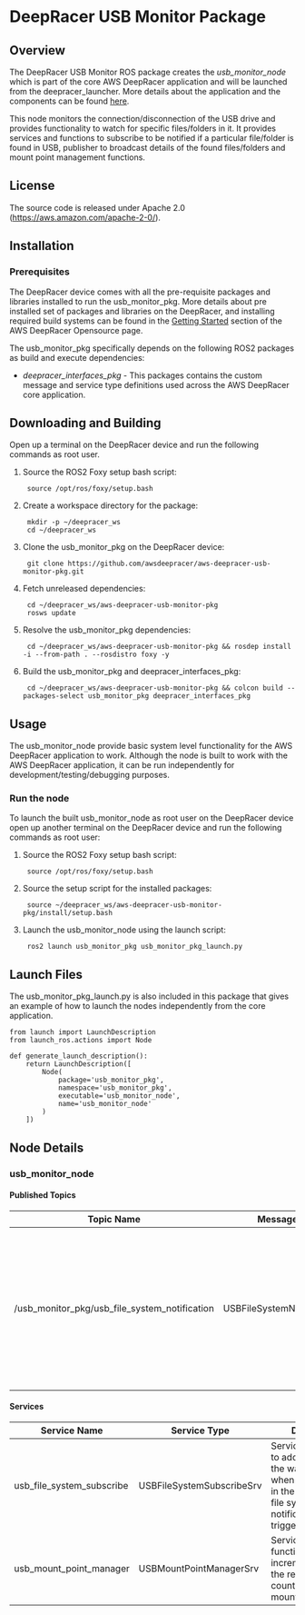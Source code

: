 # DeepRacer USB Monitor Package

## Overview

The DeepRacer USB Monitor ROS package creates the *usb_monitor_node* which is part of the core AWS DeepRacer application and will be launched from the deepracer_launcher. More details about the application and the components can be found [here](https://github.com/awsdeepracer/aws-deepracer-launcher).

This node monitors the connection/disconnection of the USB drive and provides functionality to watch for specific files/folders in it. It provides services and functions to subscribe to be notified if a particular file/folder is found in USB, publisher to broadcast details of the found files/folders and mount point management functions.

## License

The source code is released under Apache 2.0 (https://aws.amazon.com/apache-2-0/).

## Installation

### Prerequisites

The DeepRacer device comes with all the pre-requisite packages and libraries installed to run the usb_monitor_pkg. More details about pre installed set of packages and libraries on the DeepRacer, and installing required build systems can be found in the [Getting Started](https://github.com/awsdeepracer/aws-deepracer-launcher/blob/main/getting-started.md) section of the AWS DeepRacer Opensource page.

The usb_monitor_pkg specifically depends on the following ROS2 packages as build and execute dependencies:

* *deepracer_interfaces_pkg* - This packages contains the custom message and service type definitions used across the AWS DeepRacer core application.

## Downloading and Building

Open up a terminal on the DeepRacer device and run the following commands as root user.

1. Source the ROS2 Foxy setup bash script:

        source /opt/ros/foxy/setup.bash 

1. Create a workspace directory for the package:

        mkdir -p ~/deepracer_ws
        cd ~/deepracer_ws

1. Clone the usb_monitor_pkg on the DeepRacer device:

        git clone https://github.com/awsdeepracer/aws-deepracer-usb-monitor-pkg.git

1. Fetch unreleased dependencies:

        cd ~/deepracer_ws/aws-deepracer-usb-monitor-pkg
        rosws update

1. Resolve the usb_monitor_pkg dependencies:

        cd ~/deepracer_ws/aws-deepracer-usb-monitor-pkg && rosdep install -i --from-path . --rosdistro foxy -y

1. Build the usb_monitor_pkg and deepracer_interfaces_pkg:

        cd ~/deepracer_ws/aws-deepracer-usb-monitor-pkg && colcon build --packages-select usb_monitor_pkg deepracer_interfaces_pkg

## Usage

The usb_monitor_node provide basic system level functionality for the AWS DeepRacer application to work. Although the node is built to work with the AWS DeepRacer application, it can be run independently for development/testing/debugging purposes.

### Run the node

To launch the built usb_monitor_node as root user on the DeepRacer device open up another terminal on the DeepRacer device and run the following commands as root user:

1. Source the ROS2 Foxy setup bash script:

        source /opt/ros/foxy/setup.bash 

1. Source the setup script for the installed packages:

        source ~/deepracer_ws/aws-deepracer-usb-monitor-pkg/install/setup.bash

1. Launch the usb_monitor_node using the launch script:

        ros2 launch usb_monitor_pkg usb_monitor_pkg_launch.py

## Launch Files

The  usb_monitor_pkg_launch.py is also included in this package that gives an example of how to launch the nodes independently from the core application.

    from launch import LaunchDescription
    from launch_ros.actions import Node

    def generate_launch_description():
        return LaunchDescription([
            Node(
                package='usb_monitor_pkg',
                namespace='usb_monitor_pkg',
                executable='usb_monitor_node',
                name='usb_monitor_node'
            )
        ])

## Node Details

### usb_monitor_node

#### Published Topics

| Topic Name | Message Type | Description |
| ---------- | ------------ | ----------- |
|/usb_monitor_pkg/usb_file_system_notification|USBFileSystemNotificationMsg|Publisher to broadcast the notification messages when any of the files/folders that are in the watchlist are found in the USB drive.|

#### Services

| Service Name | Service Type | Description |
| ---------- | ------------ | ----------- |
|usb_file_system_subscribe|USBFileSystemSubscribeSrv|Service that is called to add files/folders to the watchlist so that when they are found in the USB drive, a file system notification will be triggered.|
|usb_mount_point_manager|USBMountPointManagerSrv|Service exposing  the functionality to safely increment/decrement the reference counter for the mount points.|

